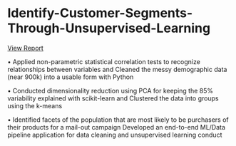 # Identify-Customer-Segments-Through-Unsupervised-Learning

[View Report](http://ec2-18-188-126-127.us-east-2.compute.amazonaws.com/~yz/udacity-project/Identify_Customer_Segments_by_zhenhan.html)

• Applied non-parametric statistical correlation tests to recognize relationships between variables and Cleaned the messy demographic data (near 900k) into a usable form with Python

• Conducted dimensionality reduction using PCA for keeping the 85% variability explained with scikit-learn and Clustered the data into groups using the k-means

• Identified facets of the population that are most likely to be purchasers of their products for a mail-out campaign Developed an end-to-end ML/Data pipeline application for data cleaning and unsupervised learning conduct
